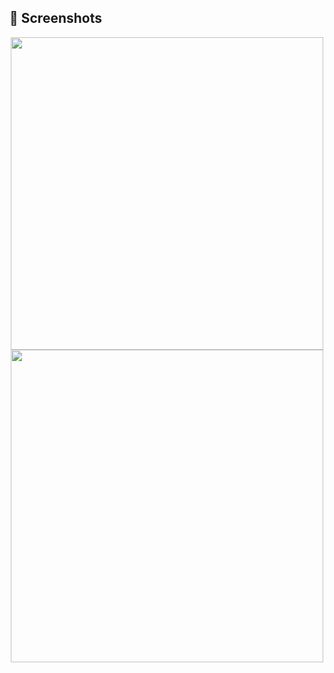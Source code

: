 ## 📸 Screenshots
<p align="center">
  <img src="https://raw.githubusercontent.com/Farea-YCC/Bmi-Calcluator-Second-Design/main/screenshot/Screenshot_%D9%A2%D9%A0%D9%A2%D9%A4%D9%A1%D9%A2%D9%A2%D9%A3_%D9%A0%D9%A5%D9%A1%D9%A0%D9%A5%D9%A6.jpg" width="500">
  <img src="https://raw.githubusercontent.com/Farea-YCC/Bmi-Calcluator-Second-Design/main/screenshot/Screenshot_%D9%A2%D9%A0%D9%A2%D9%A4%D9%A1%D9%A2%D9%A2%D9%A3-%D9%A0%D9%A5%D9%A1%D9%A1%D9%A0%D9%A6.jpg" width="500">
</p>
